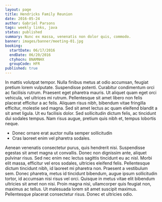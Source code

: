 ```yaml
---
layout: page
title: Hendricks Family Reunion
date: 2016-05-24
author: Gabriel Parsons
tags: weekly links, java
status: published
summary: Nunc ex massa, venenatis non dolor quis, commodo.
banner: images/banner/meeting-01.jpg
booking:
  startDate: 06/17/2016
  endDate: 06/20/2016
  ctyhocn: BNAMNHX
  groupCode: HFR
published: true
---
```

In mattis volutpat tempor. Nulla finibus metus at odio accumsan, feugiat pretium lorem vulputate. Suspendisse potenti. Curabitur condimentum orci ac facilisis rutrum. Praesent eget pharetra mauris. Ut aliquet quam eget orci vehicula, vel ultrices mi rutrum. Pellentesque sit amet libero non felis placerat efficitur a ac felis. Aliquam risus nibh, bibendum vitae fringilla efficitur, molestie sed magna. Sed sit amet lectus ac quam eleifend blandit a sit amet ligula. Ut eu facilisis dolor. Sed sollicitudin dictum felis, ac tincidunt dui sodales tempus. Nam risus augue, pretium quis nibh et, tempus lobortis neque.

* Donec ornare erat auctor nulla semper sollicitudin
* Cras laoreet enim vel pharetra sodales.

Aenean venenatis consectetur purus, quis hendrerit nisi. Suspendisse egestas sit amet magna ut convallis. Donec non dignissim ante, aliquet pulvinar risus. Sed nec enim nec lectus sagittis tincidunt eu ac nisl. Morbi elit massa, efficitur vel eros sodales, ultricies eleifend felis. Pellentesque dictum tincidunt nibh, id laoreet mi pharetra non. Praesent a vestibulum sem. Donec pharetra, metus id tincidunt bibendum, augue ipsum sollicitudin tortor, id accumsan nisi risus vel orci. Quisque in metus vitae elit bibendum ultricies sit amet non nisi. Proin magna nisi, ullamcorper quis feugiat non, maximus ac tellus. Ut malesuada lorem sit amet suscipit maximus. Pellentesque placerat consectetur risus. Donec et ultricies odio.
